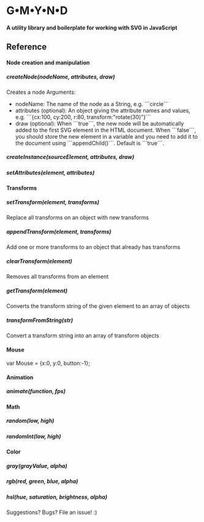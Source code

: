 # G•M•Y•N•D

**A utility library and boilerplate for working with SVG in JavaScript**

## Reference

#### Node creation and manipulation

##### createNode(nodeName, attributes, draw)
Creates a node
Arguments:
- nodeName: The name of the node as a String, e.g. ´´´circle´´´
- attributes (optional): An object giving the attribute names and values, e.g. ´´´{cx:100, cy:200, r:80, transform:"rotate(30)"}´´´
- draw (optional): When ´´´true´´´, the new node will be automatically added to the first SVG element in the HTML document. When ´´´false´´´, you should store the new element in a variable and you need to add it to the document using ´´´appendChild()´´´. Default is ´´´true´´´.

##### createInstance(sourceElement, attributes, draw) 

##### setAttributes(element, attributes) 

#### Transforms 

##### setTransform(element, transforms) 
Replace all transforms on an object with new transforms

##### appendTransform(element, transforms) 
Add one or more transforms to an object that already has transforms

##### clearTransform(element) 
Removes all transforms from an element

##### getTransform(element) 
Converts the transform string of the given element to an array of objects 

##### transformFromString(str) 
Convert a transform string into an array of transform objects

#### Mouse 

var Mouse = {x:0, y:0, button:-1};

#### Animation 

##### animate(function, fps) 

#### Math 

##### random(low, high) 

##### randomInt(low, high) 

#### Color 

##### gray(grayValue, alpha) 

##### rgb(red, green, blue, alpha) 

##### hsl(hue, saturation, brightness, alpha) 


Suggestions? Bugs? File an issue! :)
